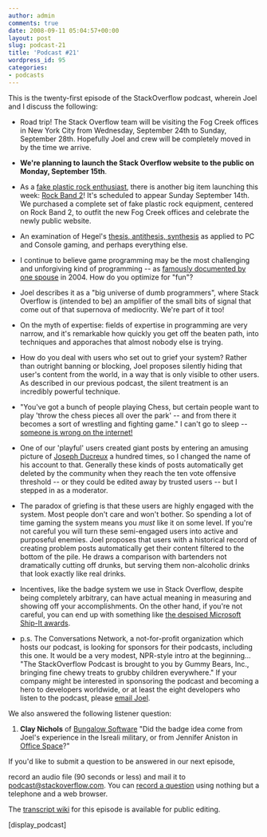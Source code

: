 ```yaml
---
author: admin
comments: true
date: 2008-09-11 05:04:57+00:00
layout: post
slug: podcast-21
title: 'Podcast #21'
wordpress_id: 95
categories:
- podcasts
---
```


This is the twenty-first episode of the StackOverflow podcast, wherein Joel and I discuss the following:






  * Road trip! The Stack Overflow team will be visiting the Fog Creek offices in New York City from Wednesday, September 24th to Sunday, September 28th. Hopefully Joel and crew will be completely moved in by the time we arrive.  



  * **We're planning to launch the Stack Overflow website to the public on Monday, September 15th**.


  * As a [fake plastic rock enthusiast](http://www.fakeplasticrock.com/), there is another big item launching this week: [Rock Band 2](http://www.amazon.com/gp/search?ie=UTF8&keywords=rock%20band%202&tag=codinghorror-20&index=videogames&linkCode=ur2&camp=1789&creative=9325)! It's scheduled to appear Sunday September 14th. We purchased a complete set of fake plastic rock equipment, centered on Rock Band 2, to outfit the new Fog Creek offices and celebrate the newly public website.


  * An examination of Hegel's [thesis, antithesis, synthesis](http://en.wikipedia.org/wiki/Thesis,_antithesis,_synthesis) as applied to PC and Console gaming, and perhaps everything else.


  * I continue to believe game programming may be the most challenging and unforgiving kind of programming -- as [famously documented by one spouse](http://ea-spouse.livejournal.com/274.html) in 2004. How do you optimize for "fun"?


  * Joel describes it as a "big universe of dumb programmers", where Stack Overflow is (intended to be) an amplifier of the small bits of signal that come out of that supernova of mediocrity. We're part of it too!  



  * On the myth of expertise: fields of expertise in programming are very narrow, and it's remarkable how quickly you get off the beaten path, into techniques and apporaches that almost nobody else is trying.   



  * How do you deal with users who set out to grief your system? Rather than outright banning or blocking, Joel proposes silently hiding that user's content from the world, in a way that is only visible to other users. As described in our previous podcast, the silent treatment is an incredibly powerful technique.  



  * "You've got a bunch of people playing Chess, but certain people want to play 'throw the chess pieces all over the park' -- and from there it becomes a sort of wrestling and fighting game." I can't go to sleep -- [someone is wrong on the internet!](http://xkcd.com/386/)


  * One of our 'playful' users created giant posts by entering an amusing picture of [Joseph Ducreux](http://en.wikipedia.org/wiki/Joseph_Ducreux) a hundred times, so I changed the name of his account to that. Generally these kinds of posts automatically get deleted by the community when they reach the ten vote offensive threshold -- or they could be edited away by trusted users -- but I stepped in as a moderator.


  * The paradox of griefing is that these users are highly engaged with the system. Most people don't care and won't bother. So spending a lot of time gaming the system means you _must_ like it on some level. If you're not careful you will turn these semi-engaged users into active and purposeful enemies. Joel proposes that users with a historical record of creating problem posts automatically get their content filtered to the bottom of the pile. He draws a comparison with bartenders not dramatically cutting off drunks, but serving them non-alcoholic drinks that look exactly like real drinks.


  * Incentives, like the badge system we use in Stack Overflow, despite being completely arbitrary, can have actual meaning in measuring and showing off your accomplishments. On the other hand, if you're not careful, you can end up with something like [the despised Microsoft Ship-It awards](http://www.joelonsoftware.com/articles/fog0000000070.html).


  * p.s. The Conversations Network, a not-for-profit organization which hosts our podcast, is looking for sponsors for their podcasts, including this one. It would be a very modest, NPR-style intro at the beginning... "The StackOverflow Podcast is brought to you by Gummy Bears, Inc., bringing fine chewy treats to grubby children everywhere." If your company might be interested in sponsoring the podcast and becoming a hero to developers worldwide, or at least the eight developers who listen to the podcast, please [email Joel](http://www.joelonsoftware.com/EmailtheAuthor.html).





We also answered the following listener question:






  1. **Clay Nichols** of [Bungalow Software](http://www.bungalowsoftware.com/) "Did the badge idea come from Joel's experience in the Isreali military, or from Jennifer Aniston in [Office Space](http://www.imdb.com/title/tt0151804/)?"






If you'd like to submit a question to be answered in our next episode,  

record an audio file (90 seconds or less) and mail it to [podcast@stackoverflow.com](mailto:podcast@stackoverflow.com). You can [record a question](http://blog.stackoverflow.com/index.php/2008/05/recording-podcast-questions-using-your-telephone/) using nothing but a telephone and a web browser.





The [transcript wiki](https://stackoverflow.fogbugz.com/default.asp?W24224) for this episode is available for public editing.




[display_podcast]
